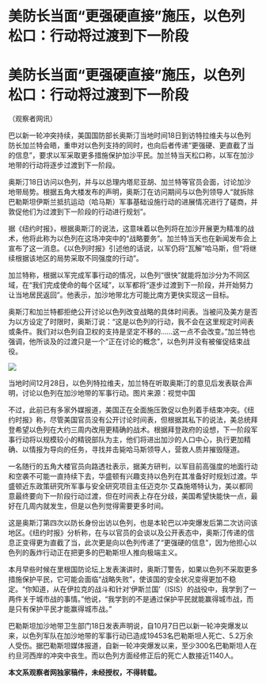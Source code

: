 # 美防长当面“更强硬直接”施压，以色列松口：行动将过渡到下一阶段

# 美防长当面“更强硬直接”施压，以色列松口：行动将过渡到下一阶段

（观察者网讯）

巴以新一轮冲突持续，美国国防部长奥斯汀当地时间18日到访特拉维夫与以色列防长加兰特会晤，重申对以色列支持的同时，也向后者传递“更强硬、更直截了当的信息”，要求以军采取更多措施保护加沙平民。加兰特当天松口称，以军在加沙地带的行动将逐步过渡到下一阶段。

奥斯汀18日访问以色列，并与以总理内塔尼亚胡、加兰特等官员会面，讨论加沙地带局势。根据五角大楼发布的声明，奥斯汀在访问期间与以色列领导人“就拆除巴勒斯坦伊斯兰抵抗运动（哈马斯）军事基础设施行动的进展情况进行了磋商，并敦促他们为过渡到下一阶段的行动进行规划”。

据《纽约时报》，根据奥斯汀的说法，这意味着以色列将在加沙开展更为精准的战术，他将此称为以色列在这场冲突中的“战略要务”。加兰特当天也在新闻发布会上宣布了这一消息。《以色列时报》引述他的话说，以军仍将“瓦解”哈马斯，但“将继续根据该地区的局势采取不同强度的行动”。

加兰特称，根据以军完成军事行动的情况，以色列“很快”就能将加沙分为不同区域，在“我们完成使命的每个区域”，以军都将“逐步过渡到下一阶段，并开始努力让当地居民返回”。他表示，加沙地带北方可能比南方更快实现这一目标。

奥斯汀和加兰特都拒绝公开讨论以色列改变战略的具体时间表。当被问及美方是否为以方设定了时限时，奥斯汀说：“这是以色列的行动，我不会在这里规定时间表或条件。我们对以色列自卫权的支持是坚定不移的……这一点不会改变。”加兰特也强调，他所谈及的过渡只是一个“正在讨论的概念”，以色列并没有被催促结束战役。

![](https://inews.gtimg.com/om_bt/ODJAV3YAIabsdNVXAAeSAPi_5nYXOCVWL5kYwb0gs0oV0AA/1000)

当地时间12月28日，以色列特拉维夫，加兰特在听取奥斯汀的意见后发表联合声明，讨论以色列在加沙地带的军事行动。图片来源：视觉中国

不过，此前已有多家外媒报道，美国正在全面施压敦促以色列着手结束冲突。《纽约时报》称，尽管美国官员没有公开讨论时间表，但根据其私下的说法，美总统拜登希望以色列在大约三周内改用更精确的战术。根据拜登政府的设想，下一阶段军事行动将以规模较小的精锐部队为主，他们将进出加沙的人口中心，执行更加精确、以情报为导向的任务，寻找并击毙哈马斯领导人，营救人质并摧毁隧道。

一名随行的五角大楼官员向路透社表示，据美方研判，以军目前高强度的地面行动和空袭不可能一直持续下去，华盛顿有兴趣支持以色列在其准备好时规划过渡。华盛顿近东政策研究所军事与安全研究项目主任迈克尔·艾森施塔特认为，美以都同意最终要向下一阶段行动过渡，但在时间表上存在分歧，美国希望快能快一点，最好在几周内就发生，但是以色列觉得需要更多时间。

这是奥斯汀第四次以防长身份出访以色列，也是本轮巴以冲突爆发后第二次访问该地区。《纽约时报》分析称，在与以官员的会谈以及公开表态中，奥斯汀传递的信息正变得更为直截了当，此次更是向以色列传递了“更强硬的信息”，因为他担心以色列的轰炸行动正在把更多的巴勒斯坦人推向极端主义。

本月早些时候在里根国防论坛上发表演讲时，奥斯汀警告，如果以色列不采取更多措施保护平民，它可能会面临“战略失败”，使该国的安全状况变得更加不稳定。“你知道，从在伊拉克的战斗和针对‘伊斯兰国’（ISIS）的战役中，我学到了一两件关于城市战的事情。”他说，“我学到的不是通过保护平民就能赢得城市战，而是只有保护平民才能赢得城市战。”

巴勒斯坦加沙地带卫生部门18日发表声明说，自10月7日巴以新一轮冲突爆发以来，以色列军队在加沙地带的军事行动已造成19453名巴勒斯坦人死亡、5.2万余人受伤。据巴勒斯坦媒体报道，自新一轮冲突爆发以来，至少300名巴勒斯坦人在约旦河西岸的冲突中丧生。而以色列方面经修正后的死亡人数接近1140人。

**本文系观察者网独家稿件，未经授权，不得转载。**

